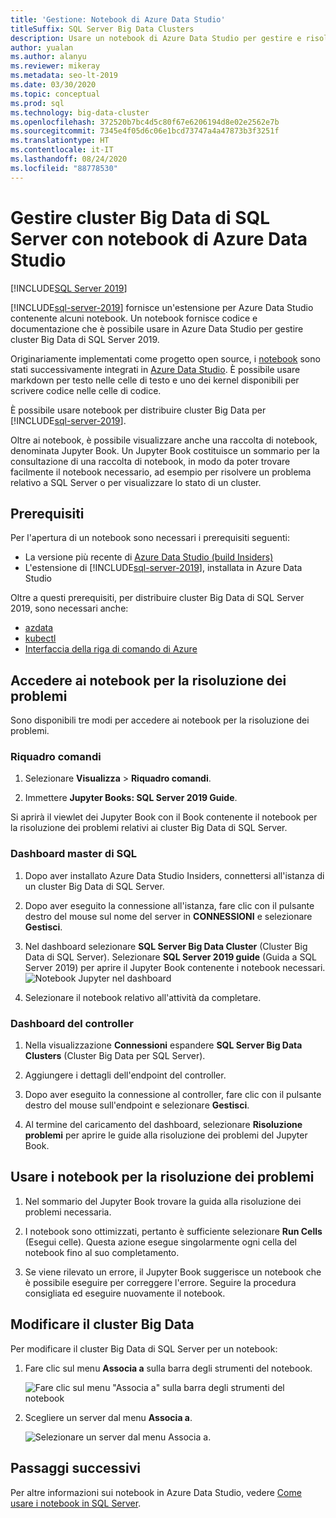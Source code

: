 ```yaml
---
title: 'Gestione: Notebook di Azure Data Studio'
titleSuffix: SQL Server Big Data Clusters
description: Usare un notebook di Azure Data Studio per gestire e risolvere problemi relativi a un cluster Big Data di SQL Server.
author: yualan
ms.author: alanyu
ms.reviewer: mikeray
ms.metadata: seo-lt-2019
ms.date: 03/30/2020
ms.topic: conceptual
ms.prod: sql
ms.technology: big-data-cluster
ms.openlocfilehash: 372520b7bc4d5c80f67e6206194d8e02e2562e7b
ms.sourcegitcommit: 7345e4f05d6c06e1bcd73747a4a47873b3f3251f
ms.translationtype: HT
ms.contentlocale: it-IT
ms.lasthandoff: 08/24/2020
ms.locfileid: "88778530"
---
```

# <a name="manage-sql-server-big-data-clusters-with-azure-data-studio-notebooks"></a>Gestire cluster Big Data di SQL Server con notebook di Azure Data Studio

[!INCLUDE[SQL Server 2019](../includes/applies-to-version/sqlserver2019.md)]

[!INCLUDE[sql-server-2019](../includes/sssqlv15-md.md)] fornisce un'estensione per Azure Data Studio contenente alcuni notebook. Un notebook fornisce codice e documentazione che è possibile usare in Azure Data Studio per gestire cluster Big Data di SQL Server 2019.

Originariamente implementati come progetto open source, i [notebook](../azure-data-studio/notebooks-guidance.md) sono stati successivamente integrati in [Azure Data Studio](../azure-data-studio/download-azure-data-studio.md?view=sql-server-ver15). È possibile usare markdown per testo nelle celle di testo e uno dei kernel disponibili per scrivere codice nelle celle di codice.

È possibile usare notebook per distribuire cluster Big Data per [!INCLUDE[sql-server-2019](../includes/sssqlv15-md.md)].

Oltre ai notebook, è possibile visualizzare anche una raccolta di notebook, denominata Jupyter Book. Un Jupyter Book costituisce un sommario per la consultazione di una raccolta di notebook, in modo da poter trovare facilmente il notebook necessario, ad esempio per risolvere un problema relativo a SQL Server o per visualizzare lo stato di un cluster.

## <a name="prerequisites"></a>Prerequisiti

Per l'apertura di un notebook sono necessari i prerequisiti seguenti:

* La versione più recente di [Azure Data Studio (build Insiders)](https://aka.ms/azuredatastudio-rc)
* L'estensione di [!INCLUDE[sql-server-2019](../includes/sssqlv15-md.md)], installata in Azure Data Studio

Oltre a questi prerequisiti, per distribuire cluster Big Data di SQL Server 2019, sono necessari anche:

* [azdata](deploy-install-azdata.md)
* [kubectl](https://kubernetes.io/docs/tasks/tools/install-kubectl/#install-kubectl-binary-using-native-package-management)
* [Interfaccia della riga di comando di Azure](/cli/azure/install-azure-cli)

## <a name="access-troubleshooting-notebooks"></a>Accedere ai notebook per la risoluzione dei problemi

Sono disponibili tre modi per accedere ai notebook per la risoluzione dei problemi.

### <a name="command-palette"></a>Riquadro comandi

1. Selezionare **Visualizza** > **Riquadro comandi**.

2. Immettere **Jupyter Books: SQL Server 2019 Guide**.

Si aprirà il viewlet dei Jupyter Book con il Book contenente il notebook per la risoluzione dei problemi relativi ai cluster Big Data di SQL Server.

### <a name="sql-master-dashboard"></a>Dashboard master di SQL

1. Dopo aver installato Azure Data Studio Insiders, connettersi all'istanza di un cluster Big Data di SQL Server.

2. Dopo aver eseguito la connessione all'istanza, fare clic con il pulsante destro del mouse sul nome del server in **CONNESSIONI** e selezionare **Gestisci**.

3. Nel dashboard selezionare **SQL Server Big Data Cluster** (Cluster Big Data di SQL Server). Selezionare **SQL Server 2019 guide** (Guida a SQL Server 2019) per aprire il Jupyter Book contenente i notebook necessari.
    ![Notebook Jupyter nel dashboard](media/manage-notebooks/jupyter-book-button.png)

4. Selezionare il notebook relativo all'attività da completare.

### <a name="controller-dashboard"></a>Dashboard del controller

1. Nella visualizzazione **Connessioni** espandere **SQL Server Big Data Clusters** (Cluster Big Data per SQL Server).

2. Aggiungere i dettagli dell'endpoint del controller.

3. Dopo aver eseguito la connessione al controller, fare clic con il pulsante destro del mouse sull'endpoint e selezionare **Gestisci**.

4. Al termine del caricamento del dashboard, selezionare **Risoluzione problemi** per aprire le guide alla risoluzione dei problemi del Jupyter Book.

## <a name="use-troubleshooting-notebooks"></a>Usare i notebook per la risoluzione dei problemi

1. Nel sommario del Jupyter Book trovare la guida alla risoluzione dei problemi necessaria.

2. I notebook sono ottimizzati, pertanto è sufficiente selezionare **Run Cells** (Esegui celle). Questa azione esegue singolarmente ogni cella del notebook fino al suo completamento.

3. Se viene rilevato un errore, il Jupyter Book suggerisce un notebook che è possibile eseguire per correggere l'errore. Seguire la procedura consigliata ed eseguire nuovamente il notebook.

## <a name="change-the-big-data-cluster"></a>Modificare il cluster Big Data

Per modificare il cluster Big Data di SQL Server per un notebook:

1. Fare clic sul menu **Associa a** sulla barra degli strumenti del notebook.

   ![Fare clic sul menu "Associa a" sulla barra degli strumenti del notebook](./media/notebooks-how-to-manage/select-attach-to-1.png)

2. Scegliere un server dal menu **Associa a**.

   ![Selezionare un server dal menu Associa a.](./media/notebooks-how-to-manage/select-attach-to-2.png)

## <a name="next-steps"></a>Passaggi successivi

Per altre informazioni sui notebook in Azure Data Studio, vedere [Come usare i notebook in SQL Server](../azure-data-studio/notebooks-guidance.md).